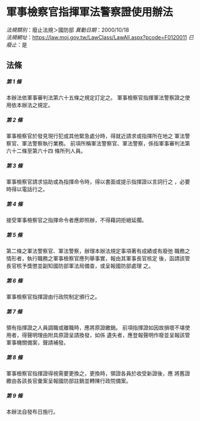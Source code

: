 # 軍事檢察官指揮軍法警察證使用辦法

*法規類別*：廢止法規＞國防部
*異動日期*：2000/10/18  
*法規網址*：https://law.moj.gov.tw/LawClass/LawAll.aspx?pcode=F0120011
*已廢止*：是


## 法條
##### 第 1 條
本辦法依軍事審判法第六十五條之規定訂定之。
軍事檢察官指揮軍法警察證之使用依本辦法之規定。

##### 第 2 條
軍事檢察官於發見現行犯或其他緊急處分時，得就近請求或指揮所在地之
軍法警察官、軍法警察執行業務。
前項所稱軍法警察官、軍法警察，係指軍事審判法第六十二條至第六十四
條所列人員。

##### 第 3 條
軍事檢察官請求協助或為指揮命令時，得以書面或提示指揮證以言詞行之
，必要時得以電話行之。

##### 第 4 條
接受軍事檢察官之指揮命令者應即照辦，不得藉詞拒絕延擱。

##### 第 5 條
第二條之軍法警察官、軍法警察，辦理本辦法規定事項著有成績或有廢弛
職務之情形者，執行職務之軍事檢察官應列舉事實，報由其軍事長官核定
後，函請該管長官核予獎懲並副知國防部軍法局備查，或呈報國防部處理
之。

##### 第 6 條
軍事檢察官指揮證由行政院制定頒行之。

##### 第 7 條
領有指揮證之人員調職或離職時，應將原證繳銷。
前項指揮證如因故損壞不堪使用者，得聲明理由附具原證呈請換發，如係
遺失者，應登報聲明作廢並呈報該管軍事機關備案，聲請補發。

##### 第 8 條
軍事檢察官指揮證得視需要更換之，更換時，領證各員於收受新證後，應
將舊證繳由各該長官彙案呈報國防部註銷並轉陳行政院備案。

##### 第 9 條
本辦法自發布日施行。


